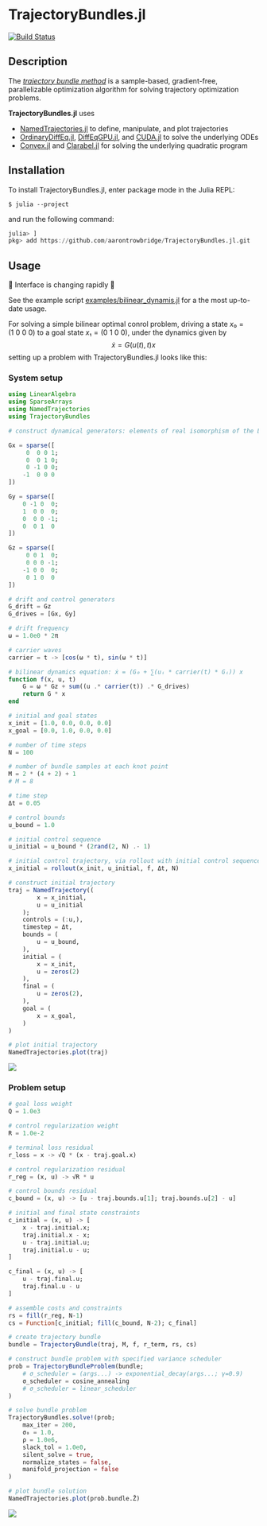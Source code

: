 # TrajectoryBundles.jl

[![Build Status](https://github.com/aarontrowbridge/TrajectoryBundles.jl/actions/workflows/CI.yml/badge.svg?branch=main)](https://github.com/aarontrowbridge/TrajectoryBundles.jl/actions/workflows/CI.yml?query=branch%4Amain)

## Description

The *[trajectory bundle method](https://kevintracy.info/ktracy_phd_robotics_2024.pdf#page=155)* is a sample-based, gradient-free, parallelizable optimization algorithm for solving trajectory optimization problems. 
<!-- TrajectoryBundles.jl is a Julia package that provides a high-level interface for defining, solving, and visualizing trajectory optimization problems using the trajectory bundle method. -->

**TrajectoryBundles.jl** uses
 - [NamedTrajectories.jl](https://github.com/kestrelquantum/NamedTrajectories.jl) to define, manipulate, and plot trajectories
 - [OrdinaryDiffEq.jl](https://github.com/SciML/OrdinaryDiffEq.jl), [DiffEqGPU.jl](https://github.com/SciML/DiffEqGPU.jl), and [CUDA.jl](https://github.com/JuliaGPU/CUDA.jl) to solve the underlying ODEs
 - [Convex.jl](https://github.com/jump-dev/Convex.jl) and [Clarabel.jl](https://github.com/oxfordcontrol/Clarabel.jl) for solving the underlying quadratic program

## Installation

To install TrajectoryBundles.jl, enter package mode in the Julia REPL:

```
$ julia --project
```

and run the following command:

```julia
julia> ]
pkg> add https://github.com/aarontrowbridge/TrajectoryBundles.jl.git 
```

## Usage

:construction: Interface is changing rapidly :construction:

See the example script [examples/bilinear_dynamis.jl](./examples/bilinear_dynamics.jl) for a the most up-to-date usage.

For solving a simple bilinear optimal conrol problem, driving a state $x₀ = (1 \ 0 \ 0 \ 0)$ to a goal state $x₁ = (0 \ 1 \ 0 \ 0)$, under the dynamics given by
$$
\dot{x} = G(u(t), t) x
$$
setting up a problem with TrajectoryBundles.jl looks like this:

### System setup 

```julia
using LinearAlgebra
using SparseArrays
using NamedTrajectories
using TrajectoryBundles

# construct dynamical generators: elements of real isomorphism of the Lie algebra 𝔰𝔲(2)

Gx = sparse([
     0  0 0 1;
     0  0 1 0;
     0 -1 0 0;
    -1  0 0 0
])

Gy = sparse([
    0 -1 0  0;
    1  0 0  0;
    0  0 0 -1;
    0  0 1  0
])

Gz = sparse([
     0 0 1  0;
     0 0 0 -1;
    -1 0 0  0;
     0 1 0  0
])

# drift and control generators
G_drift = Gz
G_drives = [Gx, Gy]

# drift frequency
ω = 1.0e0 * 2π

# carrier waves
carrier = t -> [cos(ω * t), sin(ω * t)]

# bilinear dynamics equation: ẋ = (G₀ + ∑(uᵢ * carrier(t) * Gᵢ)) x
function f(x, u, t)
    G = ω * Gz + sum((u .* carrier(t)) .* G_drives)
    return G * x
end

# initial and goal states
x_init = [1.0, 0.0, 0.0, 0.0]
x_goal = [0.0, 1.0, 0.0, 0.0]

# number of time steps
N = 100

# number of bundle samples at each knot point
M = 2 * (4 + 2) + 1
# M = 8

# time step
Δt = 0.05

# control bounds
u_bound = 1.0

# initial control sequence
u_initial = u_bound * (2rand(2, N) .- 1)

# initial control trajectory, via rollout with initial control sequence
x_initial = rollout(x_init, u_initial, f, Δt, N)

# construct initial trajectory
traj = NamedTrajectory((
        x = x_initial,
        u = u_initial
    );
    controls = (:u,),
    timestep = Δt,
    bounds = (
        u = u_bound,
    ),
    initial = (
        x = x_init,
        u = zeros(2)
    ),
    final = (
        u = zeros(2),
    ),
    goal = (
        x = x_goal,
    )
)

# plot initial trajectory
NamedTrajectories.plot(traj)
```
![](examples/plots/initial.png)

### Problem setup

```julia
# goal loss weight
Q = 1.0e3

# control regularization weight
R = 1.0e-2

# terminal loss residual
r_loss = x -> √Q * (x - traj.goal.x)

# control regularization residual
r_reg = (x, u) -> √R * u

# control bounds residual
c_bound = (x, u) -> [u - traj.bounds.u[1]; traj.bounds.u[2] - u]

# initial and final state constraints
c_initial = (x, u) -> [
    x - traj.initial.x;
    traj.initial.x - x;
    u - traj.initial.u;
    traj.initial.u - u;
]

c_final = (x, u) -> [
    u - traj.final.u;
    traj.final.u - u
]

# assemble costs and constraints
rs = fill(r_reg, N-1)
cs = Function[c_initial; fill(c_bound, N-2); c_final]

# create trajectory bundle
bundle = TrajectoryBundle(traj, M, f, r_term, rs, cs)

# construct bundle problem with specified variance scheduler
prob = TrajectoryBundleProblem(bundle;
    # σ_scheduler = (args...) -> exponential_decay(args...; γ=0.9)
    σ_scheduler = cosine_annealing
    # σ_scheduler = linear_scheduler
)

# solve bundle problem
TrajectoryBundles.solve!(prob;
    max_iter = 200,
    σ₀ = 1.0,
    ρ = 1.0e6,
    slack_tol = 1.0e0,
    silent_solve = true,
    normalize_states = false,
    manifold_projection = false
)

# plot bundle solution
NamedTrajectories.plot(prob.bundle.Z̄)
```
![](examples/plots/final.png)
